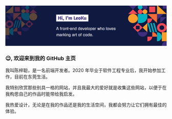 ![Hi, I’m LeoKu.A front-end developer who loves marking art of code.](./banner.png)

### 😉, 欢迎来到我的 GitHub 主页

我叫陈梓聪，是一名前端开发者。2020 年毕业于软件工程专业后，我开始参加工作，目前在东莞生活。

我特别欣赏那些别具一格的网站，并且我最大的爱好就是收集这些网站，以便于在我构思自己的作品时能带给我启发。

我热爱设计，无论是在我的作品还是我的生活空间，我都会努力让它们拥有最佳的体验。
